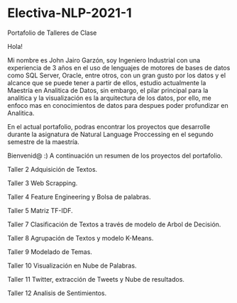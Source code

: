 # Electiva-NLP-2021-1
Portafolio de Talleres de Clase

Hola!

Mi nombre es John Jairo Garzón, soy Ingeniero Industrial con una experiencia de 3 años en el uso de lenguajes de motores de bases de datos como SQL Server, Oracle, entre otros, con un gran gusto por los datos y el alcance que se puede tener a partir de ellos, estudio actualmente la Maestría en Analitica de Datos, sin embargo, el pilar principal para la analitica y la visualización es la arquitectura de los datos, por ello, me enfoco mas en conocimientos de datos para despues poder profundizar en Analitica.

En el actual portafolio, podras encontrar los proyectos que desarrolle durante la asignatura de Natural Language Proccessing en el segundo semestre de la maestría.

Bienvenid@ :) A continuación un resumen de los proyectos del portafolio.


Taller 2
  Adquisición de Textos.
  
Taller 3
  Web Scrapping.
  
Taller 4
  Feature Engineering y Bolsa de palabras.
  
Taller 5
  Matriz TF-IDF.
  
Taller 7
  Clasificación de Textos a través de modelo de Arbol de Decisión.
  
Taller 8
  Agrupación de Textos y modelo K-Means.
  
Taller 9
  Modelado de Temas.
  
Taller 10
  Visualización en Nube de Palabras.
  
Taller 11
  Twitter, extracción de Tweets y Nube de resultados.
  
Taller 12
  Analisis de Sentimientos.



  
